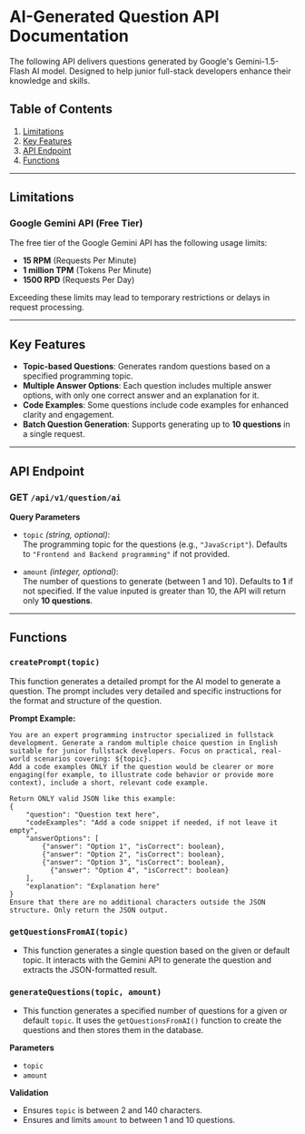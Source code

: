 # AI-Generated Question API Documentation

The following API delivers questions generated by Google's Gemini-1.5-Flash AI model.  Designed to help junior full-stack developers enhance their knowledge and skills.

## Table of Contents

1. [Limitations](#limitations)  
2. [Key Features](#key-features)  
3. [API Endpoint](#api-endpoint)  
4. [Functions](#functions)
   
---

## **Limitations**

### Google Gemini API (Free Tier)

The free tier of the Google Gemini API has the following usage limits:

- **15 RPM** (Requests Per Minute)  
- **1 million TPM** (Tokens Per Minute)  
- **1500 RPD** (Requests Per Day)  

Exceeding these limits may lead to temporary restrictions or delays in request processing.

---

## **Key Features**

- **Topic-based Questions**: Generates random questions based on a specified programming topic.  
- **Multiple Answer Options**: Each question includes multiple answer options, with only one correct answer and an explanation for it.  
- **Code Examples**: Some questions include code examples for enhanced clarity and engagement.  
- **Batch Question Generation**: Supports generating up to **10 questions** in a single request.  

---

## **API Endpoint**

### **GET `/api/v1/question/ai`**

**Query Parameters**

- `topic` *(string, optional)*:  
  The programming topic for the questions (e.g., `"JavaScript"`). Defaults to `"Frontend and Backend programming"` if not provided.  

- `amount` *(integer, optional)*:  
  The number of questions to generate (between 1 and 10). Defaults to **1** if not specified. If the value inputed is greater than 10, the API will return only **10 questions**.   

---

## **Functions**

### `createPrompt(topic)`
This function generates a detailed prompt for the AI model to generate a question. The prompt includes very detailed and specific instructions for the format and structure of the question.

**Prompt Example:**

```
You are an expert programming instructor specialized in fullstack development. Generate a random multiple choice question in English suitable for junior fullstack developers. Focus on practical, real-world scenarios covering: ${topic}.
Add a code examples ONLY if the question would be clearer or more engaging(for example, to illustrate code behavior or provide more context), include a short, relevant code example.

Return ONLY valid JSON like this example:
{
    "question": "Question text here",
    "codeExamples": "Add a code snippet if needed, if not leave it empty",
    "answerOptions": [
        {"answer": "Option 1", "isCorrect": boolean},
        {"answer": "Option 2", "isCorrect": boolean},
        {"answer": "Option 3", "isCorrect": boolean},
	      {"answer": "Option 4", "isCorrect": boolean}
    ],
    "explanation": "Explanation here"
}
Ensure that there are no additional characters outside the JSON structure. Only return the JSON output.
```

### `getQuestionsFromAI(topic)`

- This function generates a single question based on the given or default topic. It interacts with the Gemini API to generate the question and extracts the JSON-formatted result.

### `generateQuestions(topic, amount)`

- This function generates a specified number of questions for a given or default `topic`. It uses the `getQuestionsFromAI()` function to create the questions and then stores them in the database.

**Parameters**

- `topic`
- `amount`

**Validation**

- Ensures `topic` is between 2 and 140 characters.
- Ensures and limits `amount` to between 1 and 10 questions.



